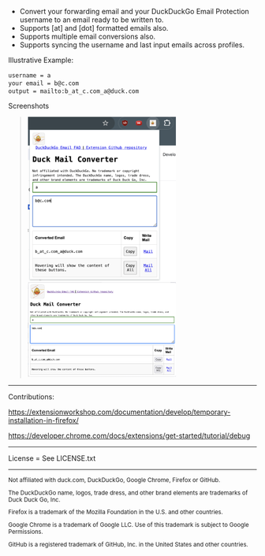 - Convert your forwarding email and your DuckDuckGo Email Protection username to an email ready to be written to.
- Supports [at] and [dot] formatted emails also.
- Supports multiple email conversions also.
- Supports syncing the username and last input emails across profiles.
  
Illustrative Example:

```
username = a
your email = b@c.com
output = mailto:b_at_c.com_a@duck.com
```

Screenshots

> <img src="./ex_chrome.png" width="300"  /> 
> <img src="./ex_firefox.png" width="300"  />

---
Contributions:

https://extensionworkshop.com/documentation/develop/temporary-installation-in-firefox/

https://developer.chrome.com/docs/extensions/get-started/tutorial/debug

----

License = See LICENSE.txt

------

<sub>

Not affiliated with duck.com, DuckDuckGo, Google Chrome, Firefox or GitHub.

The DuckDuckGo name, logos, trade dress, and other brand elements are trademarks of Duck Duck Go, Inc.

Firefox is a trademark of the Mozilla Foundation in the U.S. and other countries.

Google Chrome is a trademark of Google LLC. Use of this trademark is subject to Google Permissions.

GitHub is a registered trademark of GitHub, Inc. in the United States and other countries.

</sub>